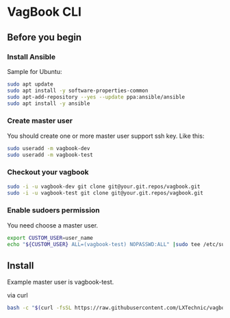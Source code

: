 # VagBook CLI

## Before you begin

### Install Ansible

Sample for Ubuntu:

```bash
sudo apt update
sudo apt install -y software-properties-common
sudo apt-add-repository --yes --update ppa:ansible/ansible
sudo apt install -y ansible
```

### Create master user

You should create one or more master user support ssh key. Like this:

```bash
sudo useradd -m vagbook-dev
sudo useradd -m vagbook-test
```

### Checkout your vagbook

```bash
sudo -i -u vagbook-dev git clone git@your.git.repos/vagbook.git
sudo -i -u vagbook-test git clone git@your.git.repos/vagbook.git
```

### Enable sudoers permission

You need choose a master user.

```bash
export CUSTOM_USER=user_name
echo "${CUSTOM_USER} ALL=(vagbook-test) NOPASSWD:ALL" |sudo tee /etc/sudoers.d/vagbook-${CUSTOM_USER}
```

## Install

Example master user is vagbook-test.

via curl

```bash
bash -c "$(curl -fsSL https://raw.githubusercontent.com/LXTechnic/vagbook-cli/master/setup.sh) vagbook-test"
```